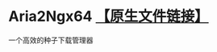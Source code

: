 # Aria2Ngx64 <a href='https://github.com/mayswind/AriaNg-Native/releases'>【原生文件链接】</a>
一个高效的种子下载管理器
